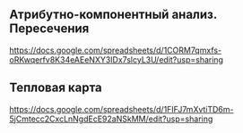  ## Атрибутно-компонентный анализ. Пересечения

https://docs.google.com/spreadsheets/d/1CORM7qmxfs-oRKwqerfv8K34eAEeNXY3IDx7slcyL3U/edit?usp=sharing

## Тепловая карта
https://docs.google.com/spreadsheets/d/1FIFJ7mXvtiTD6m-5jCmtecc2CxcLnNgdEcE92aNSkMM/edit?usp=sharing
